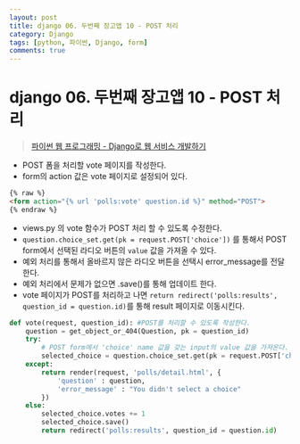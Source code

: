 ```yaml
---
layout: post
title: django 06. 두번째 장고앱 10 - POST 처리
category: Django
tags: [python, 파이썬, Django, form]
comments: true
---
```

# django 06. 두번째 장고앱 10 - POST 처리
> [파이썬 웹 프로그래밍 - Django로 웹 서비스 개발하기 ](https://www.inflearn.com/course/django-%ED%8C%8C%EC%9D%B4%EC%8D%AC-%EC%9E%A5%EA%B3%A0-%EA%B0%95%EC%A2%8C/)      


- POST 폼을 처리할 vote 페이지를 작성한다.  
- form의 action 값은 vote 페이지로 설정되어 있다.

```html
{% raw %}
<form action="{% url 'polls:vote' question.id %}" method="POST">
{% endraw %}
```

- views.py 의 vote 함수가 POST 처리 할 수 있도록 수정한다.
- `question.choice_set.get(pk = request.POST['choice'])` 를 통해서 POST form에서 선택된 라디오 버튼의 `value` 값을 가져올 수 있다.
- 예외 처리를 통해서 올바르지 않은 라디오 버튼을 선택시 error_message를 전달한다.
- 예외 처리에서 문제가 없으면 .save()를 통해 업데이트 한다.
- vote 페이지가 POST를 처리하고 나면 `return redirect('polls:results', question_id = question.id)`를 통해 result 페이지로 이동시킨다.


```python
def vote(request, question_id): #POST를 처리할 수 있도록 작성한다.
    question = get_object_or_404(Question, pk = question_id)
    try:
        # POST form에서 'choice' name 값을 갖는 input의 value 값을 가져온다.
        selected_choice = question.choice_set.get(pk = request.POST['choice'])
    except:
        return render(request, 'polls/detail.html', {
            'question' : question,
            'error_message' : "You didn't select a choice"
        })
    else:
        selected_choice.votes += 1
        selected_choice.save()
        return redirect('polls:results', question_id = question.id)
```
